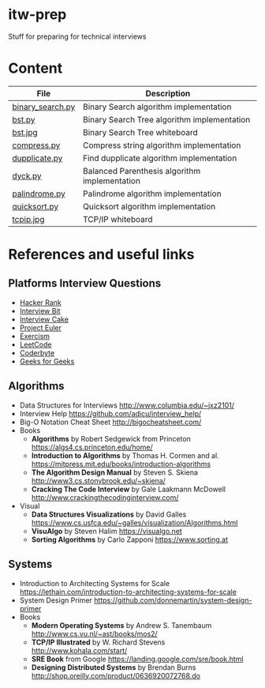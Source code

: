 # itw-prep

Stuff for preparing for technical interviews

# Content

|        File                            |            Description                           |
| -------------------------------------- | ------------------------------------------------ |
| [binary\_search.py](./binary_search.py)| Binary Search algorithm implementation           |
| [bst.py](./bst.py)                     | Binary Search Tree algorithm implementation      |
| [bst.jpg](./bst.jpg)                   | Binary Search Tree whiteboard                    |
| [compress.py](./compress.py)           | Compress string algorithm implementation         |
| [dupplicate.py](./dupplicate.py)       | Find dupplicate algorithm implementation         |
| [dyck.py](./dyck.py)                   | Balanced Parenthesis algorithm implementation    |
| [palindrome.py](./palindrome.py)       | Palindrome algorithm implementation              |
| [quicksort.py](./quicksort.py)         | Quicksort algorithm implementation               |
| [tcpip.jpg](./tcpip.jpg)               | TCP/IP whiteboard                                |

# References and useful links

## Platforms Interview Questions

* [Hacker Rank](https://www.hackerrank.com)
* [Interview Bit](https://www.interviewbit.com)
* [Interview Cake](https://www.interviewcake.com)
* [Project Euler](https://projecteuler.net)
* [Exercism](http://exercism.io)
* [LeetCode](https://leetcode.com)
* [Coderbyte](https://www.coderbyte.com)
* [Geeks for Geeks](https://practice.geeksforgeeks.org)

## Algorithms

* Data Structures for Interviews http://www.columbia.edu/~jxz2101/
* Interview Help https://github.com/adicu/interview_help/
* Big-O Notation Cheat Sheet http://bigocheatsheet.com/
* Books
    * **Algorithms** by Robert Sedgewick from Princeton https://algs4.cs.princeton.edu/home/
    * **Introduction to Algorithms** by Thomas H. Cormen and al. https://mitpress.mit.edu/books/introduction-algorithms
    * **The Algorithm Design Manual** by Steven S. Skiena http://www3.cs.stonybrook.edu/~skiena/
    * **Cracking The Code Interview** by Gale Laakmann McDowell http://www.crackingthecodinginterview.com/
* Visual
    * **Data Structures Visualizations** by David Galles https://www.cs.usfca.edu/~galles/visualization/Algorithms.html
    * **VisuAlgo** by Steven Halim https://visualgo.net
    * **Sorting Algorithms** by Carlo Zapponi https://www.sorting.at

## Systems

* Introduction to Architecting Systems for Scale https://lethain.com/introduction-to-architecting-systems-for-scale
* System Design Primer https://github.com/donnemartin/system-design-primer
* Books
    * **Modern Operating Systems** by Andrew S. Tanembaum http://www.cs.vu.nl/~ast/books/mos2/
    * **TCP/IP Illustrated** by W. Richard Stevens http://www.kohala.com/start/
    * **SRE Book** from Google https://landing.google.com/sre/book.html
    * **Designing Distributed Systems** by Brendan Burns http://shop.oreilly.com/product/0636920072768.do
